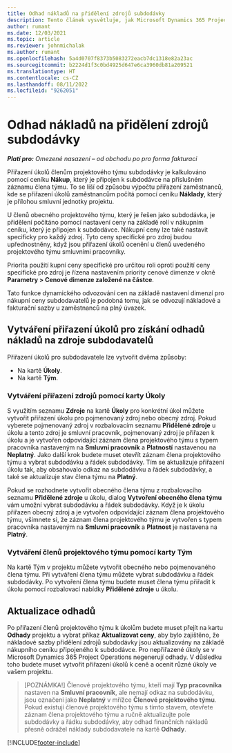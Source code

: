 ```yaml
---
title: Odhad nákladů na přidělení zdrojů subdodávky
description: Tento článek vysvětluje, jak Microsoft Dynamics 365 Project Operations vypočítává odhad nákladů na přidělení zdrojů subdodávky.
author: rumant
ms.date: 12/03/2021
ms.topic: article
ms.reviewer: johnmichalak
ms.author: rumant
ms.openlocfilehash: 5a4d0707f8373b5083272eacb7dc1318e82a23ac
ms.sourcegitcommit: b2224d1f3c0bd4925d647e6ca3960db81a209521
ms.translationtype: HT
ms.contentlocale: cs-CZ
ms.lasthandoff: 08/11/2022
ms.locfileid: "9262051"
---
```

# <a name="cost-estimation-of-subcontracted-resource-assignments"></a>Odhad nákladů na přidělení zdrojů subdodávky

_**Platí pro:** Omezené nasazení – od obchodu po pro forma fakturaci_

Přiřazení úkolů členům projektového týmu subdodávky je kalkulováno pomocí ceníku **Nákup**, který je připojen k subdodávce na příslušném záznamu člena týmu. To se liší od způsobu výpočtu přiřazení zaměstnanců, kde se přiřazení úkolů zaměstnancům počítá pomocí ceníku **Náklady**, který je přílohou smluvní jednotky projektu. 

U členů obecného projektového týmu, který je řešen jako subdodávka, je přidělení počítáno pomocí nastavení ceny na základě rolí v nákupním ceníku, který je připojen k subdodávce. Nákupní ceny lze také nastavit specificky pro každý zdroj. Tyto ceny specifické pro zdroj budou upřednostněny, když jsou přiřazení úkolů ocenění u členů uvedeného projektového týmu smluvními pracovníky. 

Priorita použití kupní ceny specifické pro určitou roli oproti použití ceny specifické pro zdroj je řízena nastavením priority cenové dimenze v okně **Parametry > Cenové dimenze založené na částce**.

Tato funkce dynamického odvozování cen na základě nastavení dimenzí pro nákupní ceny subdodavatelů je podobná tomu, jak se odvozují nákladové a fakturační sazby u zaměstnanců na plný úvazek. 

## <a name="creating-task-assignments-for-getting-cost-estimates-of-subcontractor-resources"></a>Vytváření přiřazení úkolů pro získání odhadů nákladů na zdroje subdodavatelů

Přiřazení úkolů pro subdodavatele lze vytvořit dvěma způsoby: 
- Na kartě **Úkoly**.
- Na kartě **Tým**.

### <a name="creating-resources-assignments-using-the-tasks-tab"></a>Vytváření přiřazení zdrojů pomocí karty Úkoly
S využitím seznamu **Zdroje** na kartě **Úkoly** pro konkrétní úkol můžete vytvořit přiřazení úkolu pro pojmenovaný zdroj nebo obecný zdroj. Pokud vyberete pojmenovaný zdroj v rozbalovacím seznamu **Přidělené zdroje** u úkolu a tento zdroj je smluvní pracovník, pojmenovaný zdroj je přiřazen k úkolu a je vytvořen odpovídající záznam člena projektového týmu s typem pracovníka nastaveným na **Smluvní pracovník** a **Platností** nastavenou na **Neplatný**. Jako další krok budete muset otevřít záznam člena projektového týmu a vybrat subdodávku a řádek subdodávky. Tím se aktualizuje přiřazení úkolu tak, aby obsahovalo odkaz na subdodávku a řádek subdodávky, a také se aktualizuje stav člena týmu na **Platný**.

Pokud se rozhodnete vytvořit obecného člena týmu z rozbalovacího seznamu **Přidělené zdroje** u úkolu, dialog **Vytvoření obecného člena týmu** vám umožní vybrat subdodávku a řádek subdodávky. Když je k úkolu přiřazen obecný zdroj a je vytvořen odpovídající záznam člena projektového týmu, všimnete si, že záznam člena projektového týmu je vytvořen s typem pracovníka nastaveným na **Smluvní pracovník** a **Platnost** je nastavena na **Platný**.

### <a name="creating-project-team-members-using-the-team-tab"></a>Vytváření členů projektového týmu pomocí karty Tým
Na kartě Tým v projektu můžete vytvořit obecného nebo pojmenovaného člena týmu. Při vytváření člena týmu můžete vybrat subdodávku a řádek subdodávky. Po vytvoření člena týmu budete muset člena týmu přiřadit k úkolu pomocí rozbalovací nabídky **Přidělené zdroje** u úkolu. 

## <a name="updating-estimates"></a>Aktualizace odhadů
Po přiřazení členů projektového týmu k úkolům budete muset přejít na kartu **Odhady** projektu a vybrat příkaz **Aktualizovat ceny**, aby bylo zajištěno, že nákladové sazby přidělení zdrojů subdodávky jsou aktualizovány na základě nákupního ceníku připojeného k subdodávce. Pro nepřiřazené úkoly se v Microsoft Dynamics 365 Project Operations negenerují odhady. V důsledku toho budete muset vytvořit přiřazení úkolů k ceně a ocenit různé úkoly ve vašem projektu. 

> [POZNÁMKA!] Členové projektového týmu, kteří mají **Typ pracovníka** nastaven na **Smluvní pracovník**, ale nemají odkaz na subdodávku, jsou označeni jako **Neplatný** v mřížce **Členové projektového týmu**. Pokud existují členové projektového týmu s tímto stavem, otevřete záznam člena projektového týmu a ručně aktualizujte pole subdodávky a řádku subdodávky, aby odhad finančních nákladů přesně odrážel náklady subdodavatele na kartě **Odhady**. 


[!INCLUDE[footer-include](../../includes/footer-banner.md)]
